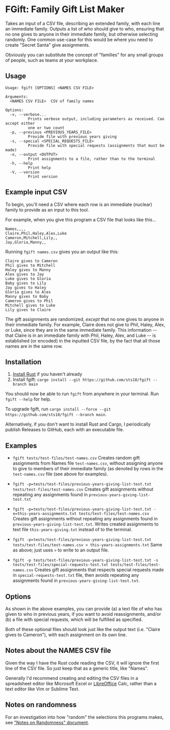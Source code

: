 # FGift: Family Gift List Maker

Takes an input of a CSV file, describing an extended family, with each line an immediate family. Outputs a list of who should give to who, ensuring that no one gives to anyone in their immediate family, but otherwise selecting randomly. One common use-case for this would be where you need to create "Secret Santa" give assignments.

Obviously you can substitute the concept of "families" for any small groups of people, such as teams at your workplace.

## Usage

```text
Usage: fgift [OPTIONS] <NAMES CSV FILE>

Arguments:
  <NAMES CSV FILE>  CSV of family names

Options:
  -v, --verbose...
          Prints verbose output, including parameters as received. Can accept either 
          one or two count
  -p, --previous <PREVIOUS_YEARS_FILE>
          Provide file with previous years giving
  -s, --special <SPECIAL_REQUESTS_FILE>
          Provide file with special requests (assignments that must be made)
  -o, --output <OUTPUT>
          Print assignments to a file, rather than to the terminal
  -h, --help
          Print help
  -V, --version
          Print version
```

## Example input CSV

To begin, you'll need a CSV where each row is an immediate (nuclear) family to provide as an input to this tool.

For example, when you give this program a CSV file that looks like this...

```csv
Names,,,,
Claire,Phil,Haley,Alex,Luke
Cameron,Mitchell,Lily,,
Jay,Gloria,Manny,,
```

Running `fgift names.csv` gives you an output like this:

```
Claire gives to Cameron
Phil gives to Mitchell
Haley gives to Manny
Alex gives to Jay
Luke gives to Gloria
Baby gives to Lily
Jay gives to Haley
Gloria gives to Alex
Manny gives to Baby
Cameron gives to Phil
Mitchell gives to Luke
Lily gives to Claire
```

The gift assignments are randomized, _except_ that no one gives to anyone in their immediate family. For example, Claire does not give to Phil, Haley, Alex, or Luke, since they are in the same immediate family. This information -- that Claire is in an immediate family with Phil, Haley, Alex, and Luke -- is established (or encoded) in the inputted CSV file, by the fact that all those names are in the same row. 

## Installation 

1. [Install Rust](https://www.rust-lang.org/tools/install) if you haven't already
2. Install fgift: `cargo install --git https://github.com/sts10/fgift --branch main`

You should now be able to run `fgift` from anywhere in your terminal. Run `fgift --help` for help.

To upgrade fgift, run `cargo install --force --git https://github.com/sts10/fgift --branch main`. 

Alternatively, if you don't want to install Rust and Cargo, I periodically publish Releases to GitHub, each with an executable file.

## Examples

- `fgift tests/test-files/test-names.csv` Creates random gift assignments from Names file `test-names.csv`, without assigning anyone to give to members of their immediate family (as denoted by rows in the `test-names.csv` file (see above for examples).

- `fgift -p=tests/test-files/previous-years-giving-list-test.txt tests/test-files/test-names.csv` Creates gift assignments without repeating any assignments found in `previous-years-giving-list-test.txt`

- `fgift -p=tests/test-files/previous-years-giving-list-test.txt -o=this-years-assignments.txt tests/test-files/test-names.csv` Creates gift assignments without repeating any assignments found in `previous-years-giving-list-test.txt`. Writes created assignments to text file `this-years-giving.txt` instead of to the terminal.

- `fgift -p=tests/test-files/previous-years-giving-list-test.txt tests/test-files/test-names.csv > this-years-assignments.txt` Same as above; just uses `>` to write to an output file.

- `fgift -p tests/test-files/previous-years-giving-list-test.txt -s tests/test-files/special-requests-test.txt tests/test-files/test-names.csv` Creates gift assignments that respects special requests made in `special-requests-test.txt` file, then avoids repeating any assignments found in `previous-years-giving-list-test.txt`.

## Options

As shown in the above examples, you can provide (a) a text file of who has given to who in previous years, if you want to avoid reassignments, and/or (b) a file with special requests, which will be fulfilled as specified. 

Both of these optional files should look just like the output text (i.e. "Claire gives to Cameron"), with each assignment on its own line.

## Notes about the NAMES CSV file

Given the way I have the Rust code reading the CSV, it will ignore the first line of the CSV file. So just keep that as a generic title, like "Names".

Generally I'd recommend creating and editing the CSV files in a spreadsheet editor like Microsoft Excel or [LibreOffice](https://www.libreoffice.org/) Calc, rather than a text editor like Vim or Sublime Text.

## Notes on randomness

For an investigation into how "random" the selections this programs makes, see ["Notes on Randomness" document](./notes-on-randomness.markdown).
